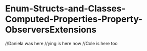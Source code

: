 # Enum-Structs-and-Classes-Computed-Properties-Property-ObserversExtensions
//Daniela was here
//ying is here now
//Cole is here too
